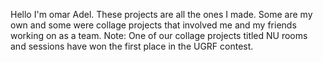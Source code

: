 Hello I'm omar Adel.
These projects are all the ones I made. Some are my own and some were collage projects that involved me and my friends working on as a team.
Note: One of our collage projects titled NU rooms and sessions have won the first place in the UGRF contest.
